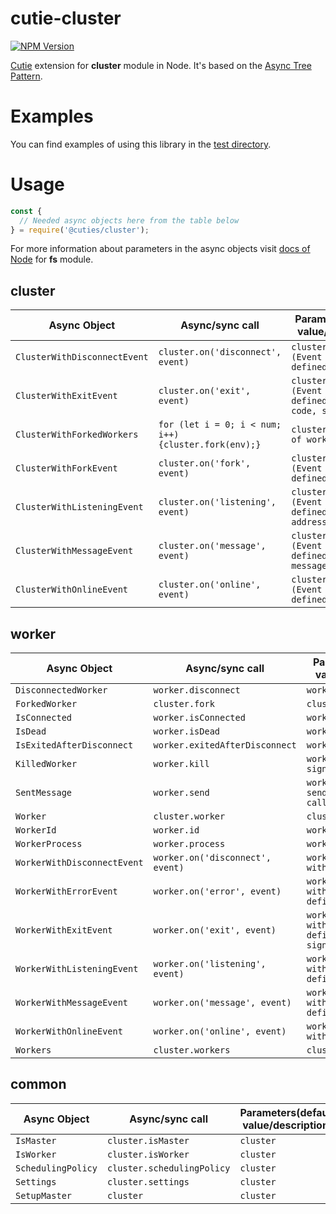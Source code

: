 # cutie-cluster

[![NPM Version][npm-image]][npm-url]

[Cutie](https://github.com/Guseyn/cutie) extension for <b>cluster</b> module in Node. It's based on the [Async Tree Pattern](https://github.com/Guseyn/async-tree-patern/blob/master/Async_Tree_Patern.pdf).


# Examples

You can find examples of using this library in the [test directory](https://github.com/Guseyn/cutie-cluster/tree/master/test).

# Usage

```js
const {
  // Needed async objects here from the table below
} = require('@cuties/cluster');
```
For more information about parameters in the async objects visit [docs of Node](https://nodejs.org/en/docs/) for <b>fs</b> module.

## cluster

| Async Object  | Async/sync call | Parameters(default value/description) | Representation result |
| ------------- | ----------------| ---------- | --------------------- |
| `ClusterWithDisconnectEvent` | `cluster.on('disconnect', event)` | `cluster, event (Event with definedBody(worker))` | `cluster` |
| `ClusterWithExitEvent` | `cluster.on('exit', event)` | `cluster, event (Event with definedBody(worker, code, signal))` | `cluster` |
| `ClusterWithForkedWorkers` | `for (let i = 0; i < num; i++) {cluster.fork(env);}` | `cluster, num(number of workers), env` | `cluster` |
| `ClusterWithForkEvent` | `cluster.on('fork', event)` | `cluster, event (Event with definedBody(worker))` | `cluster` |
| `ClusterWithListeningEvent` | `cluster.on('listening', event)` | `cluster, event (Event with definedBody(worker, address))` | `cluster` |
| `ClusterWithMessageEvent` | `cluster.on('message', event)` | `cluster, event (Event with definedBody(worker, message, handle))` | `cluster` |
| `ClusterWithOnlineEvent` | `cluster.on('online', event)` | `cluster, event (Event with definedBody(worker))` | `cluster` |

## worker

| Async Object  | Async/sync call | Parameters(default value/description) | Representation result |
| ------------- | ----------------| ---------- | --------------------- |
| `DisconnectedWorker` | `worker.disconnect` | `worker` | `worker` |
| `ForkedWorker` | `cluster.fork` | `cluster, env` | `worker` |
| `IsConnected` | `worker.isConnected` | `worker` | `boolean` |
| `IsDead` | `worker.isDead` | `worker` | `boolean` |
| `IsExitedAfterDisconnect` | `worker.exitedAfterDisconnect` | `worker` | `boolean` |
| `KilledWorker` | `worker.kill` | `worker, signal('SIGTERM')` | `worker` |
| `SentMessage` | `worker.send` | `worker, message[, sendHandle][, callback]` | `message(string)` |
| `Worker` | `cluster.worker` | `cluster` | `worker` |
| `WorkerId` | `worker.id` | `worker` | `number` |
| `WorkerProcess` | `worker.process` | `worker` | `process` |
| `WorkerWithDisconnectEvent` | `worker.on('disconnect', event)` | `worker, event(Event with definedBody())` | `worker` |
| `WorkerWithErrorEvent` | `worker.on('error', event)` | `worker, event(Event with definedBody(error))` | `worker` |
| `WorkerWithExitEvent` | `worker.on('exit', event)` | `worker, event(Event with definedBody(code, signal))` | `worker` |
| `WorkerWithListeningEvent` | `worker.on('listening', event)` | `worker, event(Event with definedBody(address))` | `worker` |
| `WorkerWithMessageEvent` | `worker.on('message', event)` | `worker, event(Event with definedBody(msg))` | `worker` |
| `WorkerWithOnlineEvent` | `worker.on('online', event)` | `worker, event (Event with definedBody())` | `worker` |
| `Workers` | `cluster.workers` | `cluster` | `object` |

## common

| Async Object  | Async/sync call | Parameters(default value/description) | Representation result |
| ------------- | ----------------| ---------- | --------------------- |
| `IsMaster` | `cluster.isMaster` | `cluster` | `boolean` |
| `IsWorker` | `cluster.isWorker` | `cluster` | `boolean` |
| `SchedulingPolicy` | `cluster.schedulingPolicy` | `cluster` | `number` |
| `Settings` | `cluster.settings` | `cluster` | `object` |
| `SetupMaster` | `cluster` | `cluster` | `process` |

[npm-image]: https://img.shields.io/npm/v/@cuties/cluster.svg
[npm-url]: https://npmjs.org/package/@cuties/cluster
